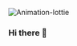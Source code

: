 ![Animation-lottie](https://github.com/Alvarosanchezz3/Alvarosanchezz3/assets/99328696/91897b37-037e-4df8-b2ee-ac71da374741)


### Hi there 👋

<!--
**Alvarosanchezz3/Alvarosanchezz3** is a ✨ _special_ ✨ repository because its `README.md` (this file) appears on your GitHub profile.

Here are some ideas to get you started:

- 🔭 I’m currently working on ...
- 🌱 I’m currently learning ...
- 👯 I’m looking to collaborate on ...
- 🤔 I’m looking for help with ...
- 💬 Ask me about ...
- 📫 How to reach me: ...
- 😄 Pronouns: ...
- ⚡ Fun fact: ...
-->
